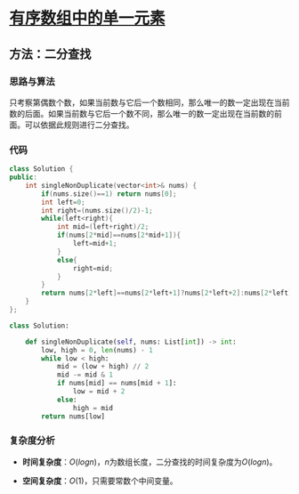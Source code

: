# [有序数组中的单一元素](https://leetcode-cn.com/problems/single-element-in-a-sorted-array/)

## 方法：二分查找

### 思路与算法

只考察第偶数个数，如果当前数与它后一个数相同，那么唯一的数一定出现在当前数的后面。如果当前数与它后一个数不同，那么唯一的数一定出现在当前数的前面。可以依据此规则进行二分查找。

### 代码

```c++
class Solution {
public:
    int singleNonDuplicate(vector<int>& nums) {
        if(nums.size()==1) return nums[0];
        int left=0;
        int right=(nums.size()/2)-1;
        while(left<right){
            int mid=(left+right)/2;
            if(nums[2*mid]==nums[2*mid+1]){
                left=mid+1;
            }
            else{
                right=mid;
            }
        }
        return nums[2*left]==nums[2*left+1]?nums[2*left+2]:nums[2*left];
    }
};
```
```python
class Solution:

    def singleNonDuplicate(self, nums: List[int]) -> int:
        low, high = 0, len(nums) - 1
        while low < high:
            mid = (low + high) // 2
            mid -= mid & 1
            if nums[mid] == nums[mid + 1]:
                low = mid + 2
            else:
                high = mid
        return nums[low]
```

### 复杂度分析

- **时间复杂度**：$O(logn)$，$n$为数组长度，二分查找的时间复杂度为$O(logn)$。

- **空间复杂度**：$O(1)$，只需要常数个中间变量。
